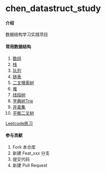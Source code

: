 # chen_datastruct_study

#### 介绍
数据结构学习实践项目

#### 常用数据结构

1. [数组](/src/main/java/com/chen/data/struct/array)
2. [栈](/src/main/java/com/chen/data/struct/stack)
3. [队列](/src/main/java/com/chen/data/struct/queue)
4. [链表](/src/main/java/com/chen/data/struct/list)
5. [二叉搜索树](/src/main/java/com/chen/data/struct/bst)
6. [堆](/src/main/java/com/chen/data/struct/heap)
7. [线段树](/src/main/java/com/chen/data/struct/segment)
8. [字典树Trie](/src/main/java/com/chen/data/struct/trie)
8. [并查集](/src/main/java/com/chen/data/struct/unionfind)
9. [平衡二叉树](/src/main/java/com/chen/data/struct/avl)


[Leetcode练习](/src/main/java/com/chen/data/struct/leetcode)

#### 参与贡献

1.  Fork 本仓库
2.  新建 Feat_xxx 分支
3.  提交代码
4.  新建 Pull Request
